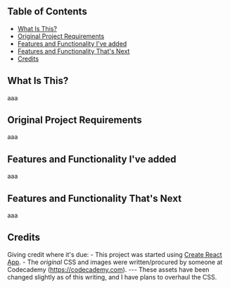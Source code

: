 ## Table of Contents

- [What Is This?](#what-is-this)
- [Original Project Requirements](#original-project-requirements)
- [Features and Functionality I've added](#features-and-functionality-ive-added)
- [Features and Functionality That's Next](#features-and-functionality-thats-next)
- [Credits](#credits)

## What Is This?
  aaa

## Original Project Requirements
  aaa

## Features and Functionality I've added
  aaa

## Features and Functionality That's Next
  aaa

## Credits
  Giving credit where it's due:
    - This project was started using [Create React App](https://github.com/facebookincubator/create-react-app).
    - The _original_ CSS and images were written/procured by someone at Codecademy (https://codecademy.com).
    --- These assets have been changed slightly as of this writing, and I have plans to overhaul the CSS.

